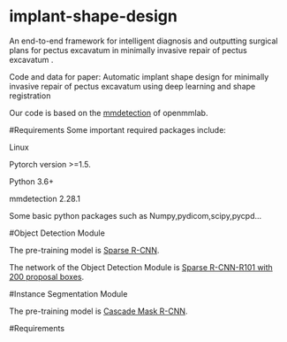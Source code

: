 # implant-shape-design
An end-to-end framework for intelligent diagnosis and outputting surgical plans for pectus excavatum in minimally invasive repair of pectus excavatum .

Code and data for paper: Automatic implant shape design for minimally invasive repair of pectus excavatum using deep learning and shape registration

Our code is based on the <a href="https://download.openmmlab.com/mmdetection" rel="nofollow">mmdetection</a> of openmmlab.

#Requirements
Some important required packages include:

Linux

Pytorch version >=1.5.

Python 3.6+

mmdetection 2.28.1

Some basic python packages such as Numpy,pydicom,scipy,pycpd...

#Object Detection Module

The pre-training model is <a href="https://download.openmmlab.com/mmdetection/v2.0/sparse_rcnn/sparse_rcnn_r101_fpn_mstrain_480-800_3x_coco/sparse_rcnn_r101_fpn_mstrain_480-800_3x_coco_20201223_121552-6c46c9d6.pth" rel="nofollow">Sparse R-CNN</a>.

The network of the Object Detection Module is <a href="https://pan.baidu.com/s/1cPepyFn7vTfCzsEcxaLWrA">Sparse R-CNN-R101 with 200 proposal boxes</a>.

#Instance Segmentation Module

The pre-training model is <a href="https://download.openmmlab.com/mmdetection/v2.0/cascade_rcnn/cascade_mask_rcnn_r101_fpn_mstrain_3x_coco/cascade_mask_rcnn_r101_fpn_mstrain_3x_coco_20210628_165236-51a2d363.pth" rel="nofollow">Cascade Mask R-CNN</a>.

#Requirements
